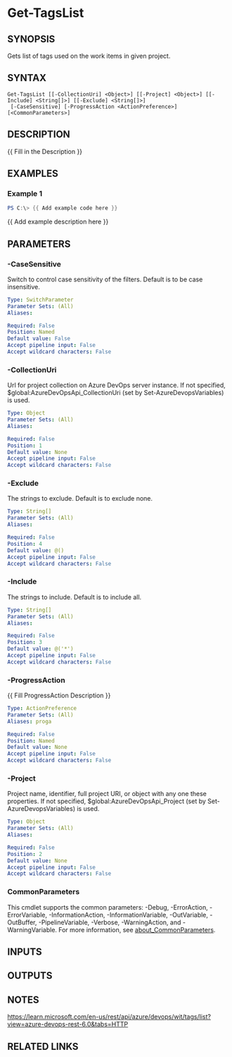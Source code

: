 ﻿---
external help file: AzureDevOpsApi-help.xml
Module Name: AzureDevOpsApi
online version:
schema: 2.0.0
---

# Get-TagsList

## SYNOPSIS
Gets list of tags used on the work items in given project.

## SYNTAX

```
Get-TagsList [[-CollectionUri] <Object>] [[-Project] <Object>] [[-Include] <String[]>] [[-Exclude] <String[]>]
 [-CaseSensitive] [-ProgressAction <ActionPreference>] [<CommonParameters>]
```

## DESCRIPTION
{{ Fill in the Description }}

## EXAMPLES

### Example 1
```powershell
PS C:\> {{ Add example code here }}
```

{{ Add example description here }}

## PARAMETERS

### -CaseSensitive
Switch to control case sensitivity of the filters.
Default is to be case insensitive.

```yaml
Type: SwitchParameter
Parameter Sets: (All)
Aliases:

Required: False
Position: Named
Default value: False
Accept pipeline input: False
Accept wildcard characters: False
```

### -CollectionUri
Url for project collection on Azure DevOps server instance.
If not specified, $global:AzureDevOpsApi_CollectionUri (set by Set-AzureDevopsVariables) is used.

```yaml
Type: Object
Parameter Sets: (All)
Aliases:

Required: False
Position: 1
Default value: None
Accept pipeline input: False
Accept wildcard characters: False
```

### -Exclude
The strings to exclude.
Default is to exclude none.

```yaml
Type: String[]
Parameter Sets: (All)
Aliases:

Required: False
Position: 4
Default value: @()
Accept pipeline input: False
Accept wildcard characters: False
```

### -Include
The strings to include.
Default is to include all.

```yaml
Type: String[]
Parameter Sets: (All)
Aliases:

Required: False
Position: 3
Default value: @('*')
Accept pipeline input: False
Accept wildcard characters: False
```

### -ProgressAction
{{ Fill ProgressAction Description }}

```yaml
Type: ActionPreference
Parameter Sets: (All)
Aliases: proga

Required: False
Position: Named
Default value: None
Accept pipeline input: False
Accept wildcard characters: False
```

### -Project
Project name, identifier, full project URI, or object with any one
these properties.
If not specified, $global:AzureDevOpsApi_Project (set by Set-AzureDevopsVariables) is used.

```yaml
Type: Object
Parameter Sets: (All)
Aliases:

Required: False
Position: 2
Default value: None
Accept pipeline input: False
Accept wildcard characters: False
```

### CommonParameters
This cmdlet supports the common parameters: -Debug, -ErrorAction, -ErrorVariable, -InformationAction, -InformationVariable, -OutVariable, -OutBuffer, -PipelineVariable, -Verbose, -WarningAction, and -WarningVariable. For more information, see [about_CommonParameters](http://go.microsoft.com/fwlink/?LinkID=113216).

## INPUTS

## OUTPUTS

## NOTES
https://learn.microsoft.com/en-us/rest/api/azure/devops/wit/tags/list?view=azure-devops-rest-6.0&tabs=HTTP

## RELATED LINKS
